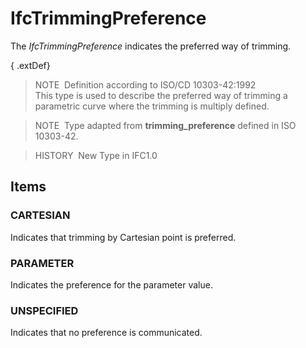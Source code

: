 # IfcTrimmingPreference

The _IfcTrimmingPreference_ indicates the preferred way of trimming.

{ .extDef}
> NOTE&nbsp; Definition according to ISO/CD 10303-42:1992  
> This type is used to describe the preferred way of trimming a parametric curve where the trimming is multiply defined.

> NOTE&nbsp; Type adapted from **trimming_preference** defined in ISO 10303-42.

> HISTORY&nbsp; New Type in IFC1.0

## Items

### CARTESIAN
Indicates that trimming by Cartesian point is preferred.

### PARAMETER
Indicates the preference for the parameter value.

### UNSPECIFIED
Indicates that no preference is communicated.
